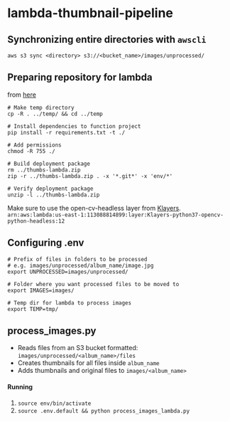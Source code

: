 # lambda-thumbnail-pipeline

## Synchronizing entire directories with `awscli`
`aws s3 sync <directory> s3://<bucket_name>/images/unprocessed/`

## Preparing repository for lambda
from [here](https://aws.amazon.com/premiumsupport/knowledge-center/build-python-lambda-deployment-package/)
```
# Make temp directory
cp -R . ../temp/ && cd ../temp

# Install dependencies to function project
pip install -r requirements.txt -t ./

# Add permissions
chmod -R 755 ./

# Build deployment package
rm ../thumbs-lambda.zip
zip -r ../thumbs-lambda.zip . -x '*.git*' -x 'env/*'

# Verify deployment package
unzip -l ../thumbs-lambda.zip
```
Make sure to use the open-cv-headless layer from [Klayers](https://github.com/keithrozario/Klayers/blob/master/deployments/python3.7/arns/us-east-1.csv).
`arn:aws:lambda:us-east-1:113088814899:layer:Klayers-python37-opencv-python-headless:12`

## Configuring .env
```
# Prefix of files in folders to be processed
# e.g. images/unprocessed/album_name/image.jpg
export UNPROCESSED=images/unprocessed/

# Folder where you want processed files to be moved to
export IMAGES=images/

# Temp dir for lambda to process images
export TEMP=tmp/
```

## process_images.py
- Reads files from an S3 bucket formatted: `images/unprocessed/<album_name>/files`
- Creates thumbnails for all files inside `album_name`
- Adds thumbnails and original files to `images/<album_name>`

#### Running
1. `source env/bin/activate`
1. `source .env.default && python process_images_lambda.py`
